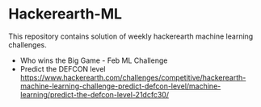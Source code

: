 # Hackerearth-ML
This repository contains solution of weekly hackerearth machine learning challenges.

* Who wins the Big Game - Feb ML Challenge
* Predict the DEFCON level
  https://www.hackerearth.com/challenges/competitive/hackerearth-machine-learning-challenge-predict-defcon-level/machine-learning/predict-the-defcon-level-21dcfc30/
